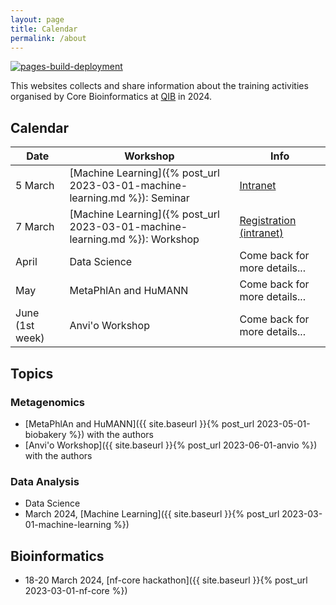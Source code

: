 ```yaml
---
layout: page
title: Calendar
permalink: /about
---
```


[![pages-build-deployment](https://github.com/quadram-institute-bioscience/workshops-2024/actions/workflows/pages/pages-build-deployment/badge.svg)](https://github.com/quadram-institute-bioscience/workshops-2024/actions/workflows/pages/pages-build-deployment)

This websites collects and share information about the training activities organised by Core Bioinformatics at [QIB](https://www.quadram.ac.uk) in 2024.

## Calendar

| Date       | Workshop                   | Info                           |
|------------|----------------------------|--------------------------------|
| 5 March      | [Machine Learning]({% post_url 2023-03-01-machine-learning.md %}): Seminar          | [Intranet](https://intranet.nbi.ac.uk/infoserv/cgi-bin/calendar/default.asp?mid=0) |
| 7 March      | [Machine Learning]({% post_url 2023-03-01-machine-learning.md %}): Workshop          | [Registration (intranet)](https://intranet.nbi.ac.uk/infoserv/cgi-bin/calendar/default.asp?mid=0)  |
| April      | Data Science               | Come back for more details...  |
| May        | MetaPhlAn and HuMANN       | Come back for more details...  |
| June (1st week)       | Anvi'o Workshop            | Come back for more details...  |

## Topics

### Metagenomics

* [MetaPhlAn and HuMANN]({{ site.baseurl }}{% post_url 2023-05-01-biobakery %}) with the authors
* [Anvi'o Workshop]({{ site.baseurl }}{% post_url 2023-06-01-anvio %}) with the authors

### Data Analysis

* Data Science
* March 2024, [Machine Learning]({{ site.baseurl }}{% post_url 2023-03-01-machine-learning %})

## Bioinformatics

* 18-20 March 2024, [nf-core hackathon]({{ site.baseurl }}{% post_url 2023-03-01-nf-core %})
